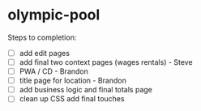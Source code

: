# olympic-pool

Steps to completion:

- [ ] add edit pages
- [ ] add final two context pages (wages rentals) - Steve
- [ ] PWA / CD - Brandon
- [ ] title page for location - Brandon
- [ ] add business logic and final totals page
- [ ] clean up CSS add final touches
